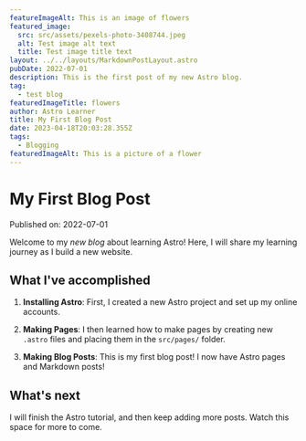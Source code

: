 ```yaml
---
featureImageAlt: This is an image of flowers
featured_image:
  src: src/assets/pexels-photo-3408744.jpeg
  alt: Test image alt text
  title: Test image title text
layout: ../../layouts/MarkdownPostLayout.astro
pubDate: 2022-07-01
description: This is the first post of my new Astro blog.
tag:
  - test blog
featuredImageTitle: flowers
author: Astro Learner
title: My First Blog Post
date: 2023-04-18T20:03:28.355Z
tags:
  - Blogging
featuredImageAlt: This is a picture of a flower
---
```

# My First Blog Post

Published on: 2022-07-01

Welcome to my _new blog_ about learning Astro! Here, I will share my learning journey as I build a new website.

## What I've accomplished

1. **Installing Astro**: First, I created a new Astro project and set up my online accounts.

2. **Making Pages**: I then learned how to make pages by creating new `.astro` files and placing them in the `src/pages/` folder.

3. **Making Blog Posts**: This is my first blog post! I now have Astro pages and Markdown posts!

## What's next

I will finish the Astro tutorial, and then keep adding more posts. Watch this space for more to come.